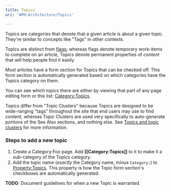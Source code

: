 ```yaml
---
title: Topics
uri: 'WPD:Architecture/Topics'

---
```

Topics are categories that denote that a given article is about a given topic. They're similar to concepts like "Tags" in other contexts.

Topics are distinct from [flags](/WPD:Flags); whereas flags denote temporary work-items to complete on an article, Topics denote permanent properties of *content* that will help people find it easily.

Most articles have a form section for Topics that can be checked off. This form section is automatically generated based on which categories have the Topics category on them.

You can see which topics there are either by viewing that part of any page editing form or this list: [Category:Topics](/Category:Topics).

Topics differ from "Topic Clusters" because Topics are designed to be wide-ranging "tags" throughout the site that end users may use to find content, whereas Topic Clusters are used very specifically to auto-generate portions of the See Also sections, and nothing else. See [Topics and topic clusters](/WPD:Editors_Guide/step_6_author_or_upload_new_content#Topics_and_topic_clusters) for more information.

### <span>Steps to add a new topic</span>

1.  Create a Category:Foo page. Add **[[Category:Topics]]** to it to make it a sub-category of the Topics category.
2.  Add the topic name (*exactly* the Category name, minus `Category:`) to [Property:Topics](/Property:Topics). This property is how the Topic form section's checkboxes are automatically generated.

**TODO**: Document guidelines for when a new Topic is warranted.

